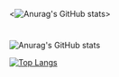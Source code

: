<![Anurag's GitHub stats](https://github-readme-stats.vercel.app/api?username=oceanseemona&show_icons=true&theme=radical)>

# 

![Anurag's GitHub stats](https://github-readme-stats.vercel.app/api?username=oceanseemona&show_icons=true)



[![Top Langs](https://github-readme-stats.vercel.app/api/top-langs/?username=oceanseemona&layout=compact)](https://github.com/anuraghazra/github-readme-stats)
